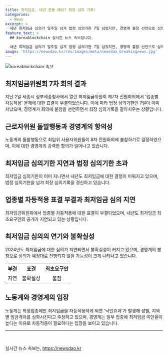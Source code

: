 ```yaml
---
title: 최저임금, 내년 충돌 예상? 최장 심의 기록!
categories:
  - News
excerpt: >
  내년 최저임금 심의가 일주일 넘겨 법정 심의기한 7일 넘었지만, 경영계 불참 선언으로 심의가 지연되고 있음. 최저임금위원회에서 민주노총 근로자위원이 돌발행동으로 회의 분위기를 얼음치게 만들어 최임위 사용자위원들이 8차 회의 불참 선언. 노동계와 경영계의 갈등으로 인해 최저임금의 업종별 차등적용 표결이 부결됨. 경영계의 강한 항의로 인해 최임위의 미온적 대응과 불확실성이 커지고 있음.
feature_text: >
  ## koreablockchain 실시간 뉴스 속보입니다.

  내년 최저임금 심의가 일주일 넘겨 법정 심의기한 7일 넘었지만, 경영계 불참 선언으로 심의가 지연되고 있음. 최저임금위원회에서 민주노총 근로자위원이 돌발행동으로 회의 분위기를 얼음치게 만들어 최임위 사용자위원들이 8차 회의 불참 선언. 노동계와 경영계의 갈등으로 인해 최저임금의 업종별 차등적용 표결이 부결됨. 경영계의 강한 항의로 인해 최임위의 미온적 대응과 불확실성이 커지고 있음.
image: 'https://newsdao.kr/res/images/meta/newsdao_breakingnews.jpg'
---
```


<p><img src="https://newsdao.kr/res/images/meta/newsdao_breakingnews.jpg" alt="koreablockchain 속보" /></p>

<h2 data-ke-size="size26">최저임금위원회 7차 회의 결과</h2>

<p data-ke-size="size16"> 지난 2일 세종시 정부세종청사에서 열린 최저임금위원회 제7차 전원회의에서 '업종별 차등적용' 문제에 대한 표결이 부결되었습니다. 이에 따라 법정 심의기한인 7일이 이미 지났으며, 경영계가 회의에 불참을 선언하면서 최장 심의기록을 갈아치우는 상황입니다.</p>

<h2 data-ke-size="size26">근로자위원 돌발행동과 경영계의 항의성</h2>

<p data-ke-size="size16"> 노동계의 돌발행동으로 최임위 사용자위원들이 8차 전원회의에 불참하기로 결정하였으며, 이에 대한 경영계의 강력한 항의가 일어나고 있습니다.</p>

<h2 data-ke-size="size26">최저임금 심의기한 지연과 법정 심의기한 초과</h2>

<p data-ke-size="size16"> 최저임금 심의기한이 이미 지나면서 내년도 최저임금에 대한 결정이 미뤄지고 있으며, 법정 심의기한을 넘겨 최장 심의기록을 경신하고 있습니다. </p>

<h2 data-ke-size="size26">업종별 차등적용 표결 부결과 최저임금 심의 지연</h2>

<p data-ke-size="size16"> 최저임금위원회에서 업종별 차등적용에 대한 표결이 부결되었으며, 내년도 최저임금 최초요구안의 공개가 지연되고 있는 상황입니다.</p>

<h2 data-ke-size="size26">최저임금 심의의 연기와 불확실성</h2>

<p data-ke-size="size16"> 2024년도 최저임금에 대한 심의가 지연되면서 불확실성이 커지고 있으며, 경영계의 불참으로 심의가 예정대로 진행되지 않을 가능성이 크게 나타나고 있습니다.</p>

<table>
  <tr>
    <td style="text-align: center; height: 17px;"><b>부결</b></td>
    <td style="text-align: center; height: 17px;"><b>표결</b></td>
    <td style="text-align: center; height: 17px;"><b>최초요구안</b></td>
  </tr>
  <tr>
    <td style="text-align: center; height: 17px;">지연</td>
    <td style="text-align: center; height: 17px;">불확실성</td>
    <td style="text-align: center; height: 17px;">불참</td>
  </tr>
</table>

<h2 data-ke-size="size26">노동계와 경영계의 입장</h2>

<p data-ke-size="size16"> 노동계는 특정업종에만 최저임금을 차등적용하게 되면 '낙인효과'가 발생해 성별, 지역별 임금격차를 심화시킨다고 주장하고 있으며, 경영계는 일부 업종에 최저임금 미만율이 높다는 이유로 차등적용이 필요하다는 입장을 보이고 있습니다.</p>

<hr>

<p data-ke-size="size16">&nbsp;</p>
실시간 뉴스 속보는, <a href="https://newsdao.kr" rel="dofollow">https://newsdao.kr</a>


